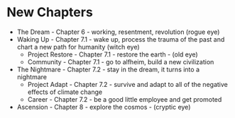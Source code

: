 # New Chapters

- The Dream - Chapter 6 - working, resentment, revolution (rogue eye)
- Waking Up - Chapter 7.1 - wake up, process the trauma of the past and chart a new path for humanity (witch eye)
  - Project Restore - Chapter 7.1 - restore the earth - (old eye)
  - Community - Chapter 7.1 - go to alfheim, build a new civilization
- The Nightmare - Chapter 7.2 - stay in the dream, it turns into a nightmare
  - Project Adapt - Chapter 7.2 - survive and adapt to all of the negative effects of climate change
  - Career - Chapter 7.2 - be a good little employee and get promoted
- Ascension - Chapter 8 - explore the cosmos - (cryptic eye)
